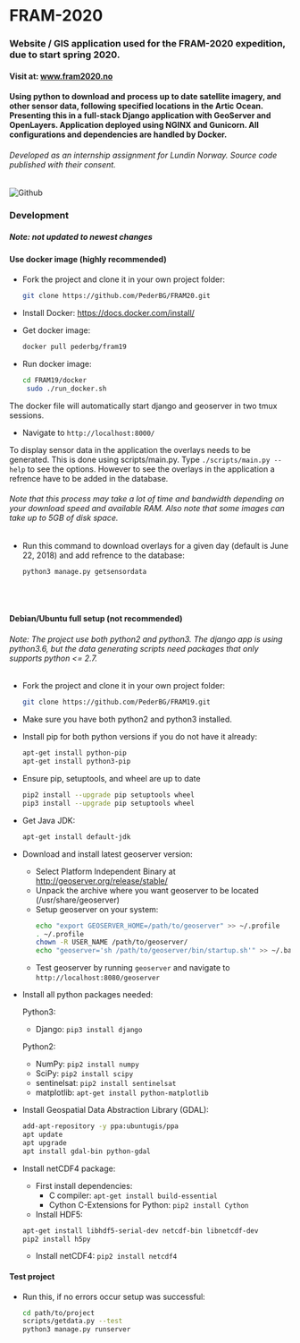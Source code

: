# FRAM-2020

### Website / GIS application used for the FRAM-2020 expedition, due to start spring 2020.
#### Visit at: www.fram2020.no

####  Using python to download and process up to date satellite imagery, and other sensor data, following specified locations in the Artic Ocean. Presenting this in a full-stack Django application with GeoServer and OpenLayers. Application deployed using NGINX and Gunicorn. All configurations and dependencies are handled by Docker.

###### Developed as an internship assignment for Lundin Norway. Source code published with their consent.
![Github](https://i.ibb.co/xLQTqB6/fram2020.jpg "Preview")

### Development
##### Note: *not updated to newest changes*

#### Use docker image (highly recommended)

- Fork the project and clone it in your own project folder:
  ```sh
  git clone https://github.com/PederBG/FRAM20.git
  ```

- Install Docker: https://docs.docker.com/install/

- Get docker image:
  ```sh
  docker pull pederbg/fram19
  ```

- Run docker image:
  ```sh
  cd FRAM19/docker
   sudo ./run_docker.sh
  ```
The docker file will automatically start django and geoserver in two tmux sessions.

- Navigate to `http://localhost:8000/`

To display sensor data in the application the overlays needs to be generated. This is done using scripts/main.py. Type `./scripts/main.py --help` to see the options. However to see the overlays in the application a refrence have to be added in the database.

###### Note that this process may take a lot of time and bandwidth depending on your download speed and available RAM. Also note that some images can take up to 5GB of disk space.

- Run this command to download overlays for a given day (default is June 22, 2018) and add refrence to the database:
   ```sh
  python3 manage.py getsensordata
  ```
<br><br>


#### Debian/Ubuntu full setup (not recommended)
###### Note: The project use both python2 and python3. The django app is using python3.6, but the data generating scripts need packages that only supports python <= 2.7.

- Fork the project and clone it in your own project folder:
  ```sh
  git clone https://github.com/PederBG/FRAM19.git
  ```
- Make sure you have both python2 and python3 installed.

- Install pip for both python versions if you do not have it already:
  ```sh
  apt-get install python-pip
  apt-get install python3-pip
  ```
- Ensure pip, setuptools, and wheel are up to date
  ```sh
  pip2 install --upgrade pip setuptools wheel
  pip3 install --upgrade pip setuptools wheel
  ```
- Get Java JDK:
  ```sh
  apt-get install default-jdk
  ```
- Download and install latest geoserver version:
  - Select Platform Independent Binary at http://geoserver.org/release/stable/
  - Unpack the archive where you want geoserver to be located (/usr/share/geoserver)
  - Setup geoserver on your system:
      ```sh
      echo "export GEOSERVER_HOME=/path/to/geoserver" >> ~/.profile
      . ~/.profile
      chown -R USER_NAME /path/to/geoserver/
      echo "geoserver='sh /path/to/geoserver/bin/startup.sh'" >> ~/.bashrc && source ~/.bashrc
      ```
  - Test geoserver by running `geoserver` and navigate to `http://localhost:8080/geoserver`
- Install all python packages needed:

  Python3:
  - Django: `pip3 install django`

  Python2:
  - NumPy: `pip2 install numpy`
  - SciPy: `pip2 install scipy`
  - sentinelsat: `pip2 install sentinelsat`
  - matplotlib: `apt-get install python-matplotlib`

- Install Geospatial Data Abstraction Library (GDAL):
    ```sh
  add-apt-repository -y ppa:ubuntugis/ppa
  apt update
  apt upgrade
  apt install gdal-bin python-gdal
  ```

- Install netCDF4 package:
  - First install dependencies:
    - C compiler: `apt-get install build-essential`
    - Cython C-Extensions for Python: `pip2 install Cython`
  - Install HDF5:
  ```sh
  apt-get install libhdf5-serial-dev netcdf-bin libnetcdf-dev
  pip2 install h5py
  ```
    - Install netCDF4: `pip2 install netcdf4`


#### Test project

- Run this, if no errors occur setup was successful:
  ```sh
  cd path/to/project
  scripts/getdata.py --test
  python3 manage.py runserver
  ```
